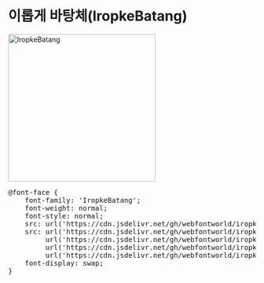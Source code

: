 # 이롭게 바탕체(IropkeBatang)

<a href="https://wess.tistory.com" target="_blank">
    <img src="https://webfontworld.github.io/iropke/IropkeBatang.jpg" alt="IropkeBatang" style="width:300px">
</a>
<pre>
@font-face {
    font-family: 'IropkeBatang';
    font-weight: normal;
    font-style: normal;
    src: url('https://cdn.jsdelivr.net/gh/webfontworld/iropke/IropkeBatang.eot');
    src: url('https://cdn.jsdelivr.net/gh/webfontworld/iropke/IropkeBatang.eot?#iefix') format('embedded-opentype'),
         url('https://cdn.jsdelivr.net/gh/webfontworld/iropke/IropkeBatang.woff2') format('woff2'),
         url('https://cdn.jsdelivr.net/gh/webfontworld/iropke/IropkeBatang.woff') format('woff'),
         url('https://cdn.jsdelivr.net/gh/webfontworld/iropke/IropkeBatang.ttf') format("truetype");
    font-display: swap;
}
</pre>
